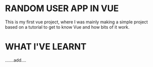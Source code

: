 # RANDOM USER APP IN VUE
This is my first vue project, where I was mainly making a simple project based on a tutorial to get to know Vue and how bits of it work. 

# WHAT I'VE LEARNT

.......add....
